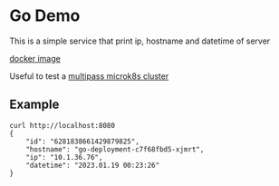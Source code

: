 # Go Demo
This is a simple service that print ip, hostname and datetime of server 

[docker image](https://hub.docker.com/r/manzolo/demo-go) 

Useful to test a [multipass microk8s cluster](https://github.com/manzolo/multipass-microk8s-cluster-demo.git)

## Example
```
curl http://localhost:8080
{
    "id": "6281838661429879825",
    "hostname": "go-deployment-c7f68fbd5-xjmrt",
    "ip": "10.1.36.76",
    "datetime": "2023.01.19 00:23:26"
}                                              
```